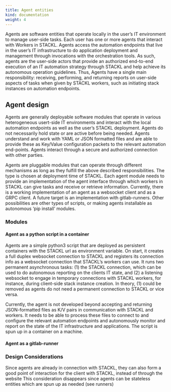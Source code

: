 ```yaml
---
title: Agent entities
kind: documentation
weight: 4
---
```

Agents are software entities that operate locally in the user’s IT environment to manage user-side tasks. Each user has one or more agents that interact with Workers in STACKL. Agents access the automation endpoints that live in the user’s IT infrastructure to do application deployment and management through invocations with the orchestration tools. As such, agents are the user-side actors that provide an authorized end-to-end execution of an IT automation strategy through STACKL and help achieve its autonomous operation guidelines. Thus, Agents have a single main responsibility: receiving, performing, and returning reports on user-side aspects of tasks when given by STACKL workers, such as initiating stack instances on automation endpoints.

## Agent design
Agents are generally deployable software modules that operate in various heterogeneous usert-side IT environments and interact with the local automation endpoints as well as the user’s STACKL deployment. Agents do not necessarily hold state or are active before being needed. Agents understand and work with YAML or JSON formatted files and are able to provide these as Key/Value configuration packets to the relevant automation end-points. Agents interact through a secure and authorized connection with other parties.

Agents are pluggable modules that can operate through different mechanisms as long as they fulfill the above described responsibilities. The type is chosen at deployment time of STACKL. Each agent module needs to provide an implementation of the agent interface through which workers in STACKL can give tasks and receive or retrieve information. Currently, there is a working implementation of an agent as a websocket client and as a GRPC client. A future target is an implementation with gitlab-runners. Other possibilities are other types of scripts, or making agents installable as autonomous ‘pip install’ modules.

### Modules

#### Agent as a python script in a container
Agents are a simple python3 script that are deployed as persistent containers with the STACKL url as environment variable. On start, it  creates a full duplex websocket connection to STACKL and registers its connection info as a websocket connection that STACKL’s workers can use. It runs two permanent asynchronous tasks: (1) the STACKL connection, which can be used to do autonomous reporting on the clients IT state, and (2) a listening websocket to engage in temporary connections with STACKL workers, for instance, during client-side stack instance creation. In theory, (1) could be removed as  agents do not need a permanent connection to STACKL or vice versa.

Currently, the agent is not developed beyond accepting and returning JSON-formatted files as K/V pairs in communication with STACKL and workers. It needs to be able to process these files to connect to and configure the relevant automation endpoints and autonomously monitor and report on the state of the IT infrastructure and applications.  The script is spun up in a container on a machine.

#### Agent as a gitlab-runner

### Design Considerations
Since agents are already in connection with STACKL, they can also form a good point of interaction for the client with STACKL, instead of through the website
This consideration disappears since agents can be stateless entities which are spun up as needed (see runners)
